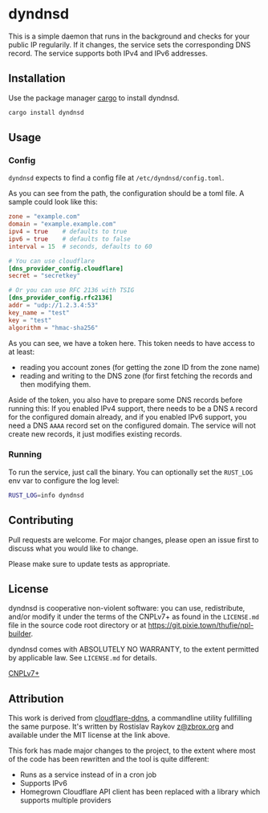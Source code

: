 # dyndnsd

This is a simple daemon that runs in the background and checks for your public
IP regularily. If it changes, the service sets the corresponding DNS record. The
service supports both IPv4 and IPv6 addresses.

## Installation

Use the package manager [cargo](https://doc.rust-lang.org/cargo/) to install
dyndnsd.

```bash
cargo install dyndnsd
```

## Usage
### Config

`dyndnsd` expects to find a config file at `/etc/dyndnsd/config.toml`.

As you can see from the path, the configuration should be a toml file. A sample
could look like this:

```toml
zone = "example.com"
domain = "example.example.com"
ipv4 = true    # defaults to true
ipv6 = true    # defaults to false
interval = 15  # seconds, defaults to 60

# You can use cloudflare
[dns_provider_config.cloudflare]
secret = "secretkey"

# Or you can use RFC 2136 with TSIG
[dns_provider_config.rfc2136]
addr = "udp://1.2.3.4:53"
key_name = "test"
key = "test"
algorithm = "hmac-sha256"
```

As you can see, we have a token here. This token needs to have access to at
least:
 - reading you account zones (for getting the zone ID from the zone name)
 - reading and writing to the DNS zone (for first fetching the records and then
   modifying them.

Aside of the token, you also have to prepare some DNS records before running
this: If you enabled IPv4 support, there needs to be a DNS `A` record for the
configured domain already, and if you enabled IPv6 support, you need a DNS
`AAAA` record set on the configured domain. The service will not create new
records, it just modifies existing records.

### Running

To run the service, just call the binary. You can optionally set the `RUST_LOG`
env var to configure the log level:

```bash
RUST_LOG=info dyndnsd
```

## Contributing
Pull requests are welcome. For major changes, please open an issue first to discuss what you would like to change.

Please make sure to update tests as appropriate.

## License

dyndnsd is cooperative non-violent software: you can use,
redistribute, and/or modify it under the terms of the CNPLv7+ as found in the
`LICENSE.md` file in the source code root directory or at
<https://git.pixie.town/thufie/npl-builder>.

dyndnsd comes with ABSOLUTELY NO WARRANTY, to the extent
permitted by applicable law.  See `LICENSE.md` for details.

[CNPLv7+](https://thufie.lain.haus/NPL.html)

## Attribution

This work is derived from
[cloudflare-ddns](https://github.com/zbrox/cloudflare-ddns), a commandline
utility fullfilling the same purpose. It's written by Rostislav Raykov
<z@zbrox.org> and available under the MIT license at the link above.

This fork has made major changes to the project, to the extent where most of
the code has been rewritten and the tool is quite different:
 - Runs as a service instead of in a cron job
 - Supports IPv6
 - Homegrown Cloudflare API client has been replaced with a library which
   supports multiple providers
